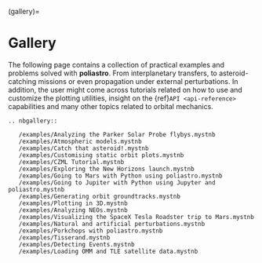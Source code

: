 (gallery)=
# Gallery

The following page contains a collection of practical examples and problems solved with **poliastro**. From interplanetary transfers, to asteroid-catching missions or even propagation under external perturbations.
In addition, the user might come across tutorials related on how to use and customize
the plotting utilities, insight on the {ref}`API <api-reference>` capabilities and many other topics related to orbital mechanics.

```{eval-rst}
.. nbgallery::

   /examples/Analyzing the Parker Solar Probe flybys.mystnb
   /examples/Atmospheric models.mystnb
   /examples/Catch that asteroid!.mystnb
   /examples/Customising static orbit plots.mystnb
   /examples/CZML Tutorial.mystnb
   /examples/Exploring the New Horizons launch.mystnb
   /examples/Going to Mars with Python using poliastro.mystnb
   /examples/Going to Jupiter with Python using Jupyter and poliastro.mystnb
   /examples/Generating orbit groundtracks.mystnb
   /examples/Plotting in 3D.mystnb
   /examples/Analyzing NEOs.mystnb
   /examples/Visualizing the SpaceX Tesla Roadster trip to Mars.mystnb
   /examples/Natural and artificial perturbations.mystnb
   /examples/Porkchops with poliastro.mystnb
   /examples/Tisserand.mystnb
   /examples/Detecting Events.mystnb
   /examples/Loading OMM and TLE satellite data.mystnb
   
```

